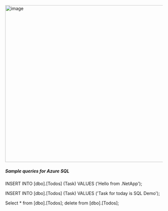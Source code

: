<img width="1077" height="501" alt="image" src="https://github.com/user-attachments/assets/cdb6f25d-c087-4ccd-a41e-2a096dce2c20" />



##### Sample queries for Azure SQL

INSERT INTO [dbo].[Todos] (Task)
VALUES ('Hello from .NetApp');

INSERT INTO [dbo].[Todos] (Task)
VALUES ('Task for today is SQL Demo');


Select * from [dbo].[Todos];
delete from [dbo].[Todos];
